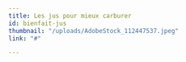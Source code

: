 ```yaml
---
title: Les jus pour mieux carburer
id: bienfait-jus
thumbnail: "/uploads/AdobeStock_112447537.jpeg"
link: "#"

---
```

